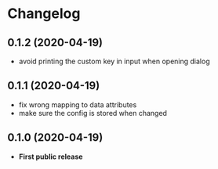 # Changelog

## 0.1.2 (2020-04-19)

- avoid printing the custom key in input when opening dialog

## 0.1.1 (2020-04-19)

- fix wrong mapping to data attributes
- make sure the config is stored when changed

## 0.1.0 (2020-04-19)

- **First public release**
